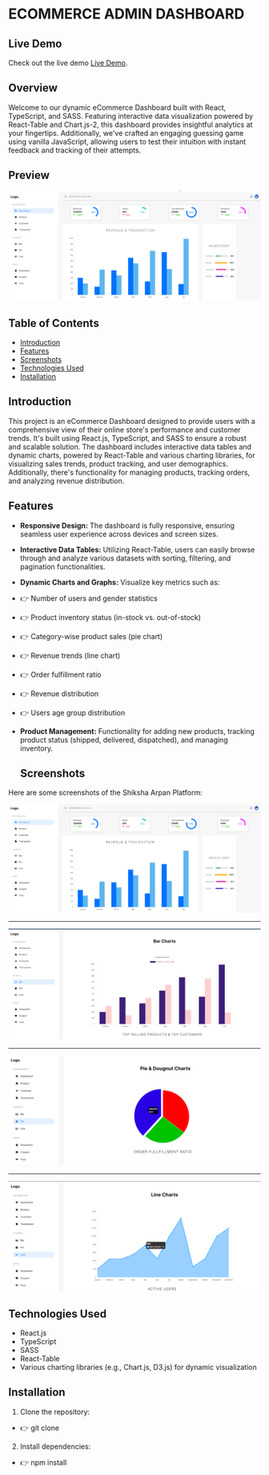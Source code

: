 # ECOMMERCE ADMIN DASHBOARD

## Live Demo

Check out the live demo [Live Demo](https://react-admin-dashboard-ts-p3an.vercel.app/admin/dashboard/).


## Overview
 Welcome to our dynamic eCommerce Dashboard built with React, TypeScript, and SASS. Featuring interactive data visualization powered by React-Table and Chart.js-2, this dashboard provides insightful analytics at your fingertips. Additionally, we've crafted an engaging guessing game using vanilla JavaScript, allowing users to test their intuition with instant feedback and tracking of their attempts.

## Preview
![React Ecommerce Admin Dashboard Preview](https://github.com/Aryan9901/react_admin_dashboard_ts/blob/master/admindashboard.png)

## Table of Contents
- [Introduction](#Introduction)
- [Features](#Features)
- [Screenshots](#screenshots)
- [Technologies Used](#technologies-used)
- [Installation](#Installation)

## Introduction
This project is an eCommerce Dashboard designed to provide users with a comprehensive view of their online store's performance and customer trends. It's built using React.js, TypeScript, and SASS to ensure a robust and scalable solution. The dashboard includes interactive data tables and dynamic charts, powered by React-Table and various charting libraries, for visualizing sales trends, product tracking, and user demographics. Additionally, there's functionality for managing products, tracking orders, and analyzing revenue distribution.

## Features
- **Responsive Design:** The dashboard is fully responsive, ensuring seamless user experience across devices and screen sizes.
- **Interactive Data Tables:** Utilizing React-Table, users can easily browse through and analyze various datasets with sorting, filtering, and pagination functionalities.
- **Dynamic Charts and Graphs:** Visualize key metrics such as:</br>
 -   👉 Number of users and gender statistics
 -   👉 Product inventory status (in-stock vs. out-of-stock)
 -   👉 Category-wise product sales (pie chart)
 -   👉 Revenue trends (line chart)
 -   👉 Order fulfillment ratio
 -   👉 Revenue distribution
 -   👉 Users age group distribution
- **Product Management:** Functionality for adding new products, tracking product status (shipped, delivered, dispatched), and managing inventory.

  ## Screenshots

Here are some screenshots of the Shiksha Arpan Platform:

![Screenshot 1](https://github.com/Aryan9901/react_admin_dashboard_ts/blob/master/Screenshot%202024-05-26%20144405.png)

---

![Screenshot 2](https://github.com/Aryan9901/react_admin_dashboard_ts/blob/master/Screenshot%202024-05-26%20151149.png)

---

![Screenshot 3](https://github.com/Aryan9901/react_admin_dashboard_ts/blob/master/Screenshot%202024-05-26%20151213.png)

---

![Screenshot 4](https://github.com/Aryan9901/react_admin_dashboard_ts/blob/master/Screenshot%202024-05-26%20151234.png)


## Technologies Used

- React.js
- TypeScript
- SASS
- React-Table
- Various charting libraries (e.g., Chart.js, D3.js) for dynamic visualization

## Installation

1. Clone the repository:
- 👉 git clone <repository-url>
2. Install dependencies:
- 👉 npm install
